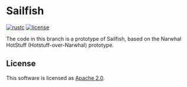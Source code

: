 # Sailfish 
[![rustc](https://img.shields.io/badge/rustc-1.51+-blue?style=flat-square&logo=rust)](https://www.rust-lang.org)
[![license](https://img.shields.io/badge/license-Apache-blue.svg?style=flat-square)](LICENSE)

The code in this branch is a prototype of Sailfish, based on the Narwhal HotStuff (Hotstuff-over-Narwhal) prototype. 

## License
This software is licensed as [Apache 2.0](LICENSE).

